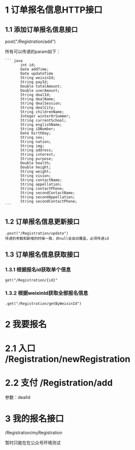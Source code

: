 # 1 订单报名信息HTTP接口
## 1.1 添加订单报名信息接口
   post("/Registration/add")

   所有可以传递的param如下：

    ``` java
           int id;
           Date addTime;
           Date updateTime
           String weixinId;
           String payId;
           Double totalAmount;
           Double userAmount;
           String dealId;
           String dealName;
           String dealSession;
           String dealCity;
           String childrenName;
           Integer winterOrSummer;
           String currentSchool;
           String englishName;
           String iDNumber;
           Date birthDay;
           String sex;
           String nation;
           String img;
           String address;
           String interest;
           String purpose;
           Double health;
           Double height;
           String weight;
           String vision;
           String contactName;
           String appellation;
           String contactPhone;
           String secondContactName;
           String secondAppellation;
           String secondContactPhone;
    ```

## 1.2 订单报名信息更新接口
    .post("/Registration/update")
    传递的参数和新增的时候一致，非null会自动覆盖，必须传递id


## 1.3 订单报名信息获取接口
### 1.3.1 根据报名id获取单个信息
    get("/Registration/{id}"
### 1.3.2 根据weixinId获取全部报名信息
    .get("/Registration/getByWeixinId")



# 2 我要报名
# 2.1 入口 /Registration/newRegistration
# 2.2 支付 /Registration/add

参数：dealId


# 3 我的报名接口

/Registration/myRegistration

暂时只能在在公众号环境测试
